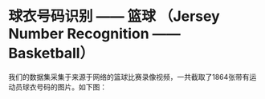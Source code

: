 # 球衣号码识别 —— 篮球 （Jersey Number Recognition —— Basketball）

我们的数据集采集于来源于网络的篮球比赛录像视频，一共截取了1864张带有运动员球衣号码的图片。如下图：

